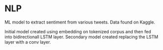 # NLP

ML model to extract sentiment from various tweets. Data found on Kaggle. 

Initial model created using embedding on tokenized corpus and then fed into bidirectionall LSTM layer. 
Secondary model created replacing the LSTM layer with a conv layer. 
